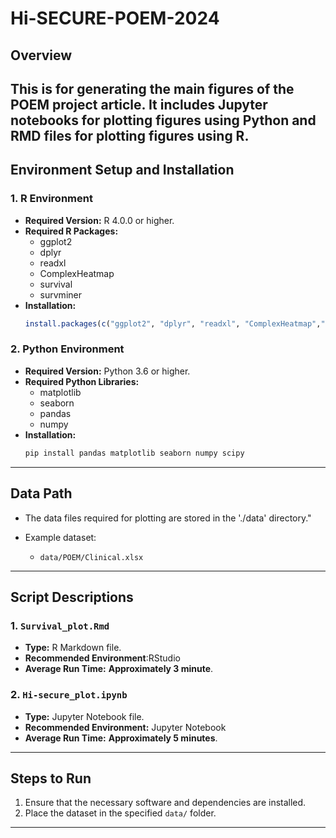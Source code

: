 # Hi-SECURE-POEM-2024
## Overview
This is for generating the main figures of the POEM project article. It includes Jupyter notebooks for plotting figures using Python and RMD files for plotting figures using R.
---

## Environment Setup and Installation
### 1. **R Environment**
- **Required Version:** R 4.0.0 or higher.
- **Required R Packages:**
  - ggplot2
  - dplyr
  - readxl
  - ComplexHeatmap
  - survival
  - survminer
- **Installation:**
  ```R
  install.packages(c("ggplot2", "dplyr", "readxl", "ComplexHeatmap","survival","survminer"))
  ```

### 2. **Python Environment**
- **Required Version:** Python 3.6 or higher.
- **Required Python Libraries:**
  - matplotlib
  - seaborn
  - pandas
  - numpy
- **Installation:**
  ```bash
  pip install pandas matplotlib seaborn numpy scipy
  ```

---

## Data Path

- The data files required for plotting are stored in the './data' directory."

- Example dataset:
  - `data/POEM/Clinical.xlsx`

---

## Script Descriptions

### 1. **`Survival_plot.Rmd`**
- **Type:** R Markdown file.
- **Recommended Environment**:RStudio
- **Average Run Time:** **Approximately 3 minute**.

### 2. **`Hi-secure_plot.ipynb`**
- **Type:** Jupyter Notebook file.
- **Recommended Environment:** Jupyter Notebook
- **Average Run Time:** **Approximately 5 minutes**.
---
## Steps to Run

1. Ensure that the necessary software and dependencies are installed.
2. Place the dataset in the specified `data/` folder.

---
